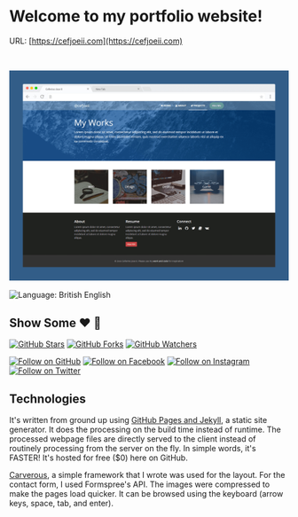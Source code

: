 # Welcome to my portfolio website!

URL: [https://cefjoeii.com](https://cefjoeii.com)

<br>

![Portfolio Screenshot](assets/images/screenshot.png)

![Language: British English](https://img.shields.io/badge/language-british%20english-red.svg)

## Show Some :heart: :wave:
[![GitHub Stars](https://img.shields.io/github/stars/cefjoeii/cefjoeii.github.io.svg?style=social&label=Star)](https://github.com/cefjoeii/cefjoeii.github.io)
[![GitHub Forks](https://img.shields.io/github/forks/cefjoeii/cefjoeii.github.io.svg?style=social&label=Fork)](https://github.com/cefjoeii/cefjoeii.github.io/fork)
[![GitHub Watchers](https://img.shields.io/github/watchers/cefjoeii/cefjoeii.github.io.svg?style=social&label=Watch)](https://github.com/cefjoeii/cefjoeii.github.io)

[![Follow on GitHub](https://img.shields.io/github/followers/cefjoeii.svg?style=social&label=Follow)](https://github.com/cefjoeii)
[![Follow on Facebook](https://img.shields.io/badge/Follow%20%40cefjoeii%20on-Facebook-%233C5A99.svg)](https://facebook.com/cefjoeii)
[![Follow on Instagram](https://img.shields.io/badge/Follow%20%40cefjoeii%20on-Instagram-C13584.svg)](https://instagram.com/cefjoeii)
[![Follow on Twitter](https://img.shields.io/twitter/follow/cefjoeii.svg?style=social)](https://twitter.com/cefjoeii)

## Technologies

It's written from ground up using [GitHub Pages and Jekyll](https://www.youtube.com/watch?v=2MsN8gpT6jY), a static site generator. It does the processing on the build time instead of runtime. The processed webpage files are directly served to the client instead of routinely processing from the server on the fly. In simple words, it's FASTER! It's hosted for free ($0) here on GitHub.

[Carverous](https://github.com/carverous/carverous), a simple framework that I wrote was used for the layout. For the contact form, I used Formspree's API. The images were compressed to make the pages load quicker. It can be browsed using the keyboard (arrow keys, space, tab, and enter).
